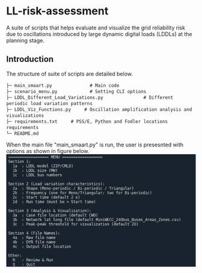 # LL-risk-assessment
A suite of scripts that helps evaluate and visualize the grid reliability risk due to oscillations introduced by large dynamic digital loads (LDDLs) at the planning stage.

## Introduction
The structure of suite of scripts are detailed below.
```text
├─ main_smaart.py              # Main code 
├─ scenario_menu.py            # Setting CLI options
├─ LDDL_Different_Load_Variations.py               # Different periodic load variation patterns
├─ LDDL_Viz_Functions.py     # Oscillation amplification analysis and visualizations
├─ requirements.txt     # PSS/E, Python and Fodler locations requirements
└─ README.md
```

When the main file "main_smaart.py" is run, the user is presesnted with options as shown in figure below.
![Options to User](images/SS_CLI_menu_LDDL_tool.png)
